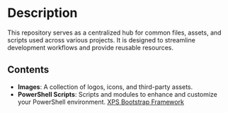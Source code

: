 # Description

This repository serves as a centralized hub for common files, assets, and scripts used across various projects. It is designed to streamline development workflows and provide reusable resources.

## Contents

- **Images**: A collection of logos, icons, and third-party assets.
- **PowerShell Scripts**: Scripts and modules to enhance and customize your PowerShell environment. [XPS Bootstrap Framework](docs/PowerShell.md)
